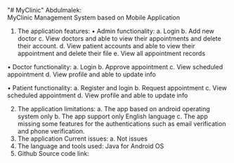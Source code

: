 "# MyClinic" 
Abdulmalek:          
MyClinic Management System based on Mobile Application

1.	The application features:
•	Admin functionality: 
a.	Login
b.	Add new doctor 
c.	View doctors and able to view their appointments and delete their account.
d.	View patient accounts and able to view their appointment and delete their file
e.	View all appointment records

•	Doctor functionality: 
a.	Login
b.	Approve appointment 
c.	View scheduled appointment
d.	View profile and able to update info

•	Patient functionality:
a.	Register and login
b.	Request appointment
c.	View scheduled appointment
d.	View profile and able to update info

2.	The application limitations:
a.	The app based on android operating system only 
b.	The app support only English language 
c.	The app missing some features for the authentications such as email verification and phone verification. 
3.	The application Current issues:
a.	Not issues
4.	The language and tools used: Java for Android OS 
5.	Github Source code link:  
